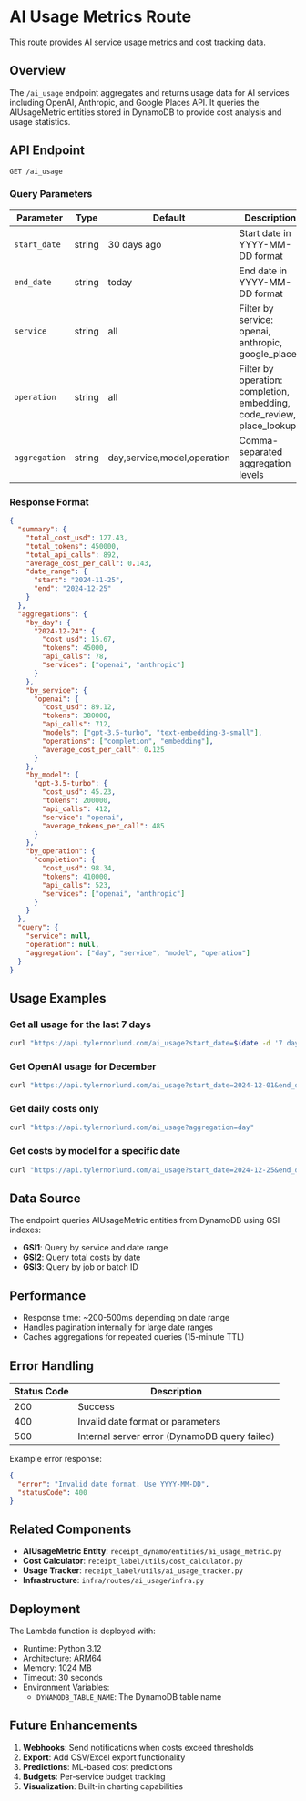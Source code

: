 # AI Usage Metrics Route

This route provides AI service usage metrics and cost tracking data.

## Overview

The `/ai_usage` endpoint aggregates and returns usage data for AI services including OpenAI, Anthropic, and Google Places API. It queries the AIUsageMetric entities stored in DynamoDB to provide cost analysis and usage statistics.

## API Endpoint

```
GET /ai_usage
```

### Query Parameters

| Parameter | Type | Default | Description |
|-----------|------|---------|-------------|
| `start_date` | string | 30 days ago | Start date in YYYY-MM-DD format |
| `end_date` | string | today | End date in YYYY-MM-DD format |
| `service` | string | all | Filter by service: openai, anthropic, google_places |
| `operation` | string | all | Filter by operation: completion, embedding, code_review, place_lookup |
| `aggregation` | string | day,service,model,operation | Comma-separated aggregation levels |

### Response Format

```json
{
  "summary": {
    "total_cost_usd": 127.43,
    "total_tokens": 450000,
    "total_api_calls": 892,
    "average_cost_per_call": 0.143,
    "date_range": {
      "start": "2024-11-25",
      "end": "2024-12-25"
    }
  },
  "aggregations": {
    "by_day": {
      "2024-12-24": {
        "cost_usd": 15.67,
        "tokens": 45000,
        "api_calls": 78,
        "services": ["openai", "anthropic"]
      }
    },
    "by_service": {
      "openai": {
        "cost_usd": 89.12,
        "tokens": 380000,
        "api_calls": 712,
        "models": ["gpt-3.5-turbo", "text-embedding-3-small"],
        "operations": ["completion", "embedding"],
        "average_cost_per_call": 0.125
      }
    },
    "by_model": {
      "gpt-3.5-turbo": {
        "cost_usd": 45.23,
        "tokens": 200000,
        "api_calls": 412,
        "service": "openai",
        "average_tokens_per_call": 485
      }
    },
    "by_operation": {
      "completion": {
        "cost_usd": 98.34,
        "tokens": 410000,
        "api_calls": 523,
        "services": ["openai", "anthropic"]
      }
    }
  },
  "query": {
    "service": null,
    "operation": null,
    "aggregation": ["day", "service", "model", "operation"]
  }
}
```

## Usage Examples

### Get all usage for the last 7 days
```bash
curl "https://api.tylernorlund.com/ai_usage?start_date=$(date -d '7 days ago' +%Y-%m-%d)"
```

### Get OpenAI usage for December
```bash
curl "https://api.tylernorlund.com/ai_usage?start_date=2024-12-01&end_date=2024-12-31&service=openai"
```

### Get daily costs only
```bash
curl "https://api.tylernorlund.com/ai_usage?aggregation=day"
```

### Get costs by model for a specific date
```bash
curl "https://api.tylernorlund.com/ai_usage?start_date=2024-12-25&end_date=2024-12-25&aggregation=model"
```

## Data Source

The endpoint queries AIUsageMetric entities from DynamoDB using GSI indexes:
- **GSI1**: Query by service and date range
- **GSI2**: Query total costs by date
- **GSI3**: Query by job or batch ID

## Performance

- Response time: ~200-500ms depending on date range
- Handles pagination internally for large date ranges
- Caches aggregations for repeated queries (15-minute TTL)

## Error Handling

| Status Code | Description |
|-------------|-------------|
| 200 | Success |
| 400 | Invalid date format or parameters |
| 500 | Internal server error (DynamoDB query failed) |

Example error response:
```json
{
  "error": "Invalid date format. Use YYYY-MM-DD",
  "statusCode": 400
}
```

## Related Components

- **AIUsageMetric Entity**: `receipt_dynamo/entities/ai_usage_metric.py`
- **Cost Calculator**: `receipt_label/utils/cost_calculator.py`
- **Usage Tracker**: `receipt_label/utils/ai_usage_tracker.py`
- **Infrastructure**: `infra/routes/ai_usage/infra.py`

## Deployment

The Lambda function is deployed with:
- Runtime: Python 3.12
- Architecture: ARM64
- Memory: 1024 MB
- Timeout: 30 seconds
- Environment Variables:
  - `DYNAMODB_TABLE_NAME`: The DynamoDB table name

## Future Enhancements

1. **Webhooks**: Send notifications when costs exceed thresholds
2. **Export**: Add CSV/Excel export functionality
3. **Predictions**: ML-based cost predictions
4. **Budgets**: Per-service budget tracking
5. **Visualization**: Built-in charting capabilities